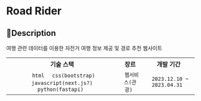 # Road Rider
## 📒Description

여행 관련 데이터를 이용한 자전거 여행 정보 제공 및 경로 추천 웹사이트

<div align="center">
  <table>
    <tr>
      <th> 기술 스택 </th>
      <th> 장르 </th>
      <th> 개발 기간 </th>
    </tr>  
    <tr>
      <td align="center"> <code> html </code> <code> css(bootstrap) </code> <code> javascript(next.js?) </code> <code> python(fastapi) </code> </td>
      <td align="center"> <code> 웹서비스(관광) </code> </td>
      <td align="center"> <code> 2023.12.10 ~ 2023.04.31 </code> </td>
    </tr>
  </table>
</div>